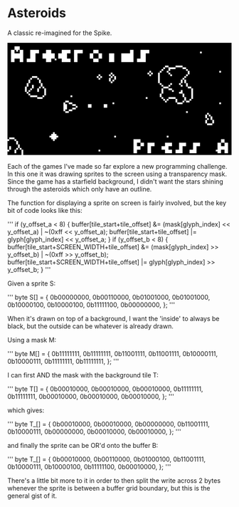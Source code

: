 # Asteroids
A classic re-imagined for the Spike.

![Ateroids Title Screen](data/title_screen_large.png)

Each of the games I've made so far explore a new programming challenge. In this one it was drawing sprites to the screen using a transparency mask. Since the game has a starfield background, I didn't want the stars shining through the asteroids which only have an outline.

The function for displaying a sprite on screen is fairly involved, but the key bit of code looks like this:

'''
        if (y_offset_a < 8)
        {
            buffer[tile_start+tile_offset] &= (mask[glyph_index] << y_offset_a) | ~(0xff << y_offset_a);
            buffer[tile_start+tile_offset] |= glyph[glyph_index] << y_offset_a;
        }
        if (y_offset_b < 8)
        {
            buffer[tile_start+SCREEN_WIDTH+tile_offset] &= (mask[glyph_index] >> y_offset_b) | ~(0xff >> y_offset_b);
            buffer[tile_start+SCREEN_WIDTH+tile_offset] |= glyph[glyph_index] >> y_offset_b;
        }
'''

Given a sprite S:

'''
    byte S[] = { 0b00000000,
                 0b00110000,
                 0b01001000,
                 0b01001000,
                 0b10000100,
                 0b10000100,
                 0b11111100,
                 0b00000000, };
'''

When it's drawn on top of a background, I want the 'inside' to always be black, but the outside can be whatever is already drawn.

Using a mask M:

'''
    byte M[] = { 0b11111111,
                 0b11111111,
                 0b11001111,
                 0b11001111,
                 0b10000111,
                 0b10000111,
                 0b11111111,
                 0b11111111, };
'''

I can first AND the mask with the background tile T:

'''
    byte T[] = { 0b00010000,
                 0b00010000,
                 0b00010000,
                 0b11111111,
                 0b11111111,
                 0b00010000,
                 0b00010000,
                 0b00010000, };
'''

which gives:

'''
    byte T_[] = { 0b00010000,
                  0b00010000,
                  0b00000000,
                  0b11001111,
                  0b10000111,
                  0b00000000,
                  0b00010000,
                  0b00010000, };
'''

and finally the sprite can be OR'd onto the buffer B:

'''
    byte T_[] = { 0b00010000,
                  0b00110000,
                  0b01000100,
                  0b11001111,
                  0b10000111,
                  0b10000100,
                  0b11111100,
                  0b00010000, };
'''

There's a little bit more to it in order to then split the write across 2 bytes whenever the sprite is between a buffer grid boundary, but this is the general gist of it.